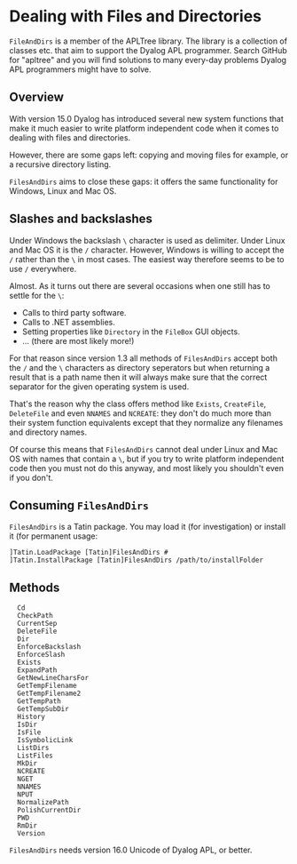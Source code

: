 # Dealing with Files and Directories


`FileAndDirs` is a member of the APLTree library. The library is a collection of classes etc. that aim to support the Dyalog APL programmer. Search GitHub for "apltree" and you will find solutions to many every-day problems Dyalog APL programmers might have to solve.


## Overview

With version 15.0 Dyalog has introduced several new system functions that make it much easier to write platform independent code when it comes to dealing with files and directories.

However, there are some gaps left: copying and moving files for example, or a recursive directory listing.

`FilesAndDirs` aims to close these gaps: it offers the same functionality for Windows, Linux and Mac OS.

## Slashes and backslashes

Under Windows the backslash `\` character is used as delimiter. Under Linux and Mac OS it is the `/` character. However, Windows is willing to accept the `/` rather than the `\` in most cases. The easiest way therefore seems to be to use `/` everywhere.

Almost. As it turns out there are several occasions when one still has to settle for the `\`: 

 * Calls to third party software.
 * Calls to .NET assemblies.
 * Setting properties like `Directory` in the `FileBox` GUI objects.
 * ... (there are most likely more!)

For that reason since version 1.3 all methods of `FilesAndDirs` accept both the `/` and the `\` characters as directory seperators but when returning a result that is a path name then it will always make sure that the correct separator for the given operating system is used.

That's the reason why the class offers method like `Exists`, `CreateFile`, `DeleteFile` and even `NNAMES` and `NCREATE`: they don't do much more than their system function equivalents except that they normalize any filenames and directory names.

Of course this means that `FilesAndDirs` cannot deal under Linux and Mac OS with names that contain a `\`, but if you try to write platform independent code then you must not do this anyway, and most likely you shouldn't even if you don't.

## Consuming `FilesAndDirs`

`FilesAndDirs` is a Tatin package. You may load it (for investigation) or install it (for permanent usage:

```
]Tatin.LoadPackage [Tatin]FilesAndDirs #
]Tatin.InstallPackage [Tatin]FilesAndDirs /path/to/installFolder
```

## Methods 

```
  Cd
  CheckPath
  CurrentSep
  DeleteFile
  Dir
  EnforceBackslash
  EnforceSlash
  Exists
  ExpandPath
  GetNewLineCharsFor
  GetTempFilename
  GetTempFilename2
  GetTempPath
  GetTempSubDir
  History
  IsDir
  IsFile
  IsSymbolicLink
  ListDirs
  ListFiles
  MkDir
  NCREATE
  NGET
  NNAMES
  NPUT
  NormalizePath
  PolishCurrentDir
  PWD
  RmDir
  Version
```

`FilesAndDirs` needs version 16.0 Unicode of Dyalog APL, or better.

